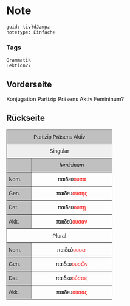 # Note
```
guid: tiv}dJzmpz
notetype: Einfach+
```

### Tags
```
Grammatik
Lektion27
```

## Vorderseite
Konjugation Partizip Präsens Aktiv Femininum?

## Rückseite
<style type="text/css">
.tg  {border-collapse:collapse;border-spacing:0;}
.tg td{border-color:black;border-style:solid;border-width:1px;font-family:Arial, sans-serif;font-size:14px;
  overflow:hidden;padding:10px 5px;word-break:normal;}
.tg th{border-color:black;border-style:solid;border-width:1px;font-family:Arial, sans-serif;font-size:14px;
  font-weight:normal;overflow:hidden;padding:10px 5px;word-break:normal;}
.tg .tg-yj5y{background-color:#efefef;border-color:inherit;text-align:center;vertical-align:top}
.tg .tg-34fe{background-color:#c0c0c0;border-color:inherit;text-align:center;vertical-align:top}
.tg .tg-ztzv{background-color:#c0c0c0;border-color:inherit;font-style:italic;text-align:center;vertical-align:bottom}
.tg .tg-c3ow{border-color:inherit;text-align:center;vertical-align:top}
.tg .tg-jbs2{border-color:inherit;color:#000000;text-align:center;vertical-align:bottom}
.tg .tg-llyw{background-color:#c0c0c0;border-color:inherit;text-align:left;vertical-align:top}
</style>
<table class="tg" style="undefined;table-layout: fixed; width: 279px">
<colgroup>
<col style="width: 65px">
<col style="width: 214px">
</colgroup>
<thead>
<tr>
<th class="tg-34fe" colspan="2">Partizip Präsens Aktiv</th>
</tr>
</thead>
<tbody>
<tr>
<td class="tg-yj5y" colspan="2">Singular</td>
</tr>
<tr>
<td class="tg-llyw"></td>
<td class="tg-ztzv">femininum</td>
</tr>
<tr>
<td class="tg-llyw">Nom.</td>
<td class="tg-jbs2">παιδεύ<span style="color:#FE0000">ουσα</span></td>
</tr>
<tr>
<td class="tg-llyw">Gen.</td>
<td class="tg-jbs2">παιδευ<span style="color:#FE0000">ούσης</span></td>
</tr>
<tr>
<td class="tg-llyw">Dat.</td>
<td class="tg-jbs2">παιδευ<span style="color:#FE0000">ούσῃ</span></td>
</tr>
<tr>
<td class="tg-llyw">Akk.</td>
<td class="tg-jbs2">παιδεύ<span style="color:#FE0000">ουσαν</span></td>
</tr>
<tr>
<td class="tg-c3ow" colspan="2">Plural</td>
</tr>
<tr>
<td class="tg-llyw">Nom.</td>
<td class="tg-jbs2">παιδεύ<span style="color:#FE0000">ουσαι</span></td>
</tr>
<tr>
<td class="tg-llyw">Gen.</td>
<td class="tg-jbs2">παιδευ<span style="color:#FE0000">ουσῶν</span></td>
</tr>
<tr>
<td class="tg-llyw">Dat.</td>
<td class="tg-jbs2">παιδευ<span style="color:#FE0000">ούσαις</span></td>
</tr>
<tr>
<td class="tg-llyw">Akk.</td>
<td class="tg-jbs2">παιδευ<span style="color:#FE0000">ούσας</span></td>
</tr>
</tbody>
</table>
